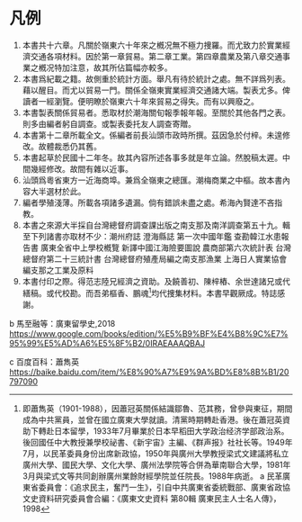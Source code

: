 # 凡例

1.  本書共十六章。凡關於嶺東六十年來之槪况無不極力捜羅。而尤致力於實業經濟交通各項材料。因於第一章貿易。第二章工業。第四章農業及第八章交通事業之槪况特加注意，故其所佔篇幅亦較多。
2.  本書爲紀載之籍。故側重於統計方面。舉凡有待於統計之處。無不詳爲列表。藉以醒目。而尤以貿易一門。關係全嶺東實業經濟交通諸大端。製表尤多。俾讀者一經瀏覽。便明瞭於嶺東六十年來貿易之得失。而有以興廢之。
3.  本書製表關係貿易者。悉取材於潮海關旬報季報年報。至關於其他各門之表。則多由編者躬自調查。或製表委托友人調查寄贈。
4.  本書第十二章所載全文。係編者前長汕頭市政時所撰。茲因急於付梓。未遑修改。故體裁悉仍其舊。
5.  本書起草於民國十二年冬。故其內容所述各事多就是年立論。然脫稿太遲。中間幾經修改。故間有雜以近事。
6.  汕頭爲粵省東方一近海商埠。兼爲全嶺東之總匯。潮梅商業之中樞。故本書內容大半選材於此。
7.  編者學殖淺薄。所載各項諸多遺漏。倘有錯誤未盡之處。希海內賢達不吝指教。
8.  本書之來源大半採自台灣總督府調查課出版之南支那及南洋調查第五十九。輯至下列諸書亦取材不少：潮州府誌 澄海縣誌 第一次中國年鑑 查勘韓江水患報告書 廣東全省中上學校槪覽 新譯中國江海險要圖說 農商部第六次統計表 台灣總督府第二十三統計書 台灣總督府殖產局編之南支那漁業 上海日人實業協會編支那之工業及原料
9.  本書付印之際。得范志陸兄經濟之資助。及饒善初、陳梓樁、余世達諸兄或代繕稿。或代校勘。而吾弟樞香、鵬魂[^1]均代捜集材料。本書早觀厥成。特誌感謝。

[^1]: 即蕭雋英（1901-1988），因蕭冠英關係結識鄒魯、范其務，曾參與東征，期間成為中共黨員，並曾在國立廣東大學就讀。清黨時期轉赴香港。後在蕭冠英資助下轉赴日本留學，1933年7月畢業於日本早稻田大学政治经济学部政治系。後回國任中大教授兼學校祕書、《新宇宙》主編、《群声报》社社长等。1949年7月，以民革委員身份出席新政協，1950年與廣州大學教授梁式文建議將私立廣州大學、國民大學、文化大學、廣州法學院等合併為華南聯合大學，1981年3月與梁式文等共同創辦廣州業餘財經學院並任院長。1988年病逝。
a 民革廣東省委員會：《追求民主，奮鬥一生》，引自中共廣東省委統戰部、廣東省政協文史資料研究委員會合編：《廣東文史資料 第80輯 廣東民主人士名人傳》，1998

b 馬至融等：廣東留學史,2018
https://www.google.com/books/edition/%E5%B9%BF%E4%B8%9C%E7%95%99%E5%AD%A6%E5%8F%B2/0IRAEAAAQBAJ

c 百度百科：蕭雋英 https://baike.baidu.com/item/%E8%90%A7%E9%9A%BD%E8%8B%B1/20797090
